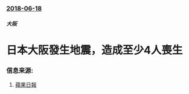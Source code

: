 ### [2018-06-18](/zh/news/2018/06/18/index.md)

##### 大阪
# 日本大阪發生地震，造成至少4人喪生 




### 信息来源:

1. [蘋果日報](https://hk.news.appledaily.com/local/daily/article/20180619/20424606)
